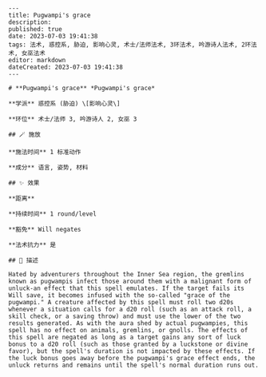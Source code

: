 
    ---
    title: Pugwampi's grace
    description: 
    published: true
    date: 2023-07-03 19:41:38
    tags: 法术, 惑控系, 胁迫, 影响心灵, 术士/法师法术, 3环法术, 吟游诗人法术, 2环法术, 女巫法术
    editor: markdown
    dateCreated: 2023-07-03 19:41:38
    ---

    # **Pugwampi's grace** *Pugwampi's grace*

    **学派** 惑控系 (胁迫) \[影响心灵\] 

    **环位** 术士/法师 3, 吟游诗人 2, 女巫 3

    ## 🪄 施放

    **施法时间** 1 标准动作

    **成分** 语言, 姿势, 材料

    ## ✨ 效果  

    **距离**   

    **持续时间** 1 round/level 

    **豁免** Will negates

    **法术抗力** 是

    ## 📖 描述

    Hated by adventurers throughout the Inner Sea region, the gremlins known as pugwampis infect those around them with a malignant form of unluck-an effect that this spell emulates. If the target fails its Will save, it becomes infused with the so-called "grace of the pugwampi." A creature affected by this spell must roll two d20s whenever a situation calls for a d20 roll (such as an attack roll, a skill check, or a saving throw) and must use the lower of the two results generated. As with the aura shed by actual pugwampies, this spell has no effect on animals, gremlins, or gnolls. The effects of this spell are negated as long as a target gains any sort of luck bonus to a d20 roll (such as those granted by a luckstone or divine favor), but the spell's duration is not impacted by these effects. If the luck bonus goes away before the pugwampi's grace effect ends, the unluck returns and remains until the spell's normal duration runs out.
    
